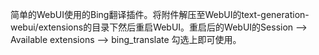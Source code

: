 简单的WebUI使用的Bing翻译插件。将附件解压至WebUI的text-generation-webui/extensions的目录下然后重启WebUI。重启后的WebUI的Session --> Available extensions --> bing_translate 勾选上即可使用。
